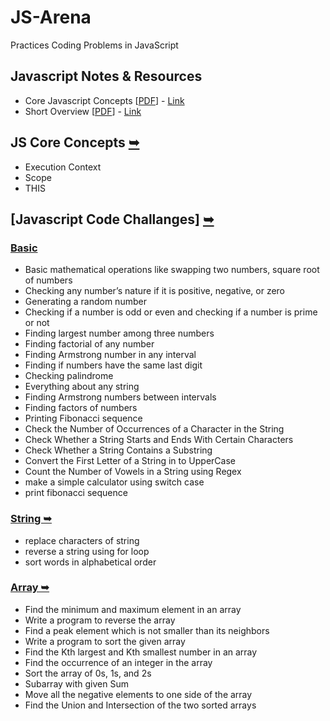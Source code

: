 # JS-Arena
Practices Coding Problems in JavaScript

## Javascript Notes & Resources
  - Core Javascript Concepts [[PDF](https://github.com/deltanode/JS-Arena/blob/main/js-notes-resources/namaste_javascript/namaste-javascript.pdf)] - [Link](https://alok722.github.io/namaste-javascript-notes/dist/lectures.html)
  - Short Overview [[PDF](https://github.com/deltanode/JS-Arena/blob/main/js-notes-resources/js_overview_notes/JS_Notes_Combined.pdf)] - [Link](https://github.com/deltanode/JS-Arena/tree/main/js-notes-resources/js_overview_notes)

## JS Core Concepts [➥](https://github.com/deltanode/JS-Arena/tree/main/js-core-concepts)
  - Execution Context
  - Scope
  - THIS

## [Javascript Code Challanges] [➥](https://github.com/deltanode/JS-Arena/tree/main/code-challenges)

### [Basic](/code-challenges/01-basic)
 - Basic mathematical operations like swapping two numbers, square root of numbers
 - Checking any number’s nature if it is positive, negative, or zero
 - Generating a random number
 - Checking if a number is odd or even and checking if a number is prime or not
 - Finding largest number among three numbers
 - Finding factorial of any number
 - Finding Armstrong number in any interval
 - Finding if numbers have the same last digit
 - Checking palindrome
 - Everything about any string
 - Finding Armstrong numbers between intervals
 - Finding factors of numbers
 - Printing Fibonacci sequence
 - Check the Number of Occurrences of a Character in the String 
 - Check Whether a String Starts and Ends With Certain Characters
 - Check Whether a String Contains a Substring 
 - Convert the First Letter of a String in to UpperCase
 - Count the Number of Vowels in a String using Regex
 - make a simple calculator using switch case 
 - print fibonacci sequence
 
 ### [String ➥](/code-challenges/02-string)
 - replace characters of string
 - reverse a string using for loop 
 - sort words in alphabetical order
 
### [Array ➥](/code-challenges/03-array)
 - Find the minimum and maximum element in an array
 - Write a program to reverse the array
 - Find a peak element which is not smaller than its neighbors
 - Write a program to sort the given array
 - Find the Kth largest and Kth smallest number in an array
 - Find the occurrence of an integer in the array
 - Sort the array of 0s, 1s, and 2s
 - Subarray with given Sum
 - Move all the negative elements to one side of the array
 - Find the Union and Intersection of the two sorted arrays
